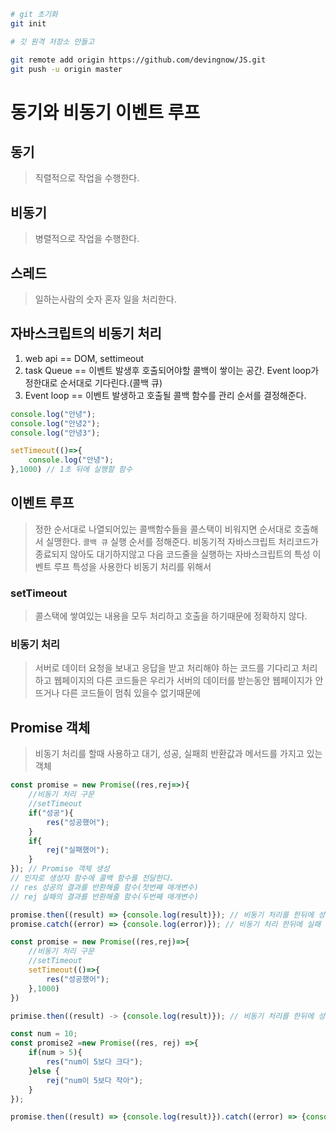 ```sh
# git 초기화
git init

# 깃 원격 저장소 만들고

git remote add origin https://github.com/devingnow/JS.git
git push -u origin master
```

# 동기와 비동기 이벤트 루프

## 동기
> 직렬적으로 작업을 수행한다.

## 비동기
> 병렬적으로 작업을 수행한다.

## 스레드
> 일하는사람의 숫자
> 혼자 일을 처리한다.

## 자바스크립트의 비동기 처리
1. web api == DOM, settimeout
2. task Queue == 이벤트 발생후 호출되어야할 콜백이 쌓이는 공간. Event loop가 정한대로 순서대로 기다린다.(콜백 큐)
3. Event loop == 이벤트 발생하고 호출될 콜백 함수를 관리 순서를 결정해준다.

```js
console.log("안녕");
console.log("안녕2");
console.log("안녕3");

setTimeout(()=>{
    console.log("안녕");
},1000) // 1초 뒤에 실행할 함수
```

## 이벤트 루프
> 정한 순서대로 나열되어있는 콜백함수들을 콜스택이 비워지면 순서대로 호출해서 실맹한다. `콜백 큐`
> 실행 순서를 정해준다.
> 비동기적 자바스크립트 처리코드가 종료되지 않아도 대기하지않고 다음 코드줄을 실행하는 자바스크립트의 특성
> 이벤트 루프 특성을 사용한다 비동기 처리를 위해서

### setTimeout
> 콜스택에 쌓여있는 내용을 모두 처리하고 호출을 하기때문에 정확하지 않다.

### 비동기 처리
> 서버로 데이터 요청을 보내고 응답을 받고 처리해야 하는 코드를 기다리고 처리하고
> 웹페이지의 다른 코드들은 우리가 서버의 데이터를 받는동안 웹페이지가 안뜨거나 다른 코드들이 멈춰 있을수 없기때문에

## Promise 객체
> 비동기 처리를 할때 사용하고
> 대기, 성공, 실패희 반환값과 메서드를 가지고 있는 객체

```js
const promise = new Promise((res,rej=>){
    //비동기 처리 구문
    //setTimeout
    if("성공"){
        res("성공했어");
    }
    if{
        rej("실패했어");
    }
}); // Promise 객체 생성
// 인자로 생성자 함수에 콜백 함수를 전달한다.
// res 성공의 결과를 반환해줄 함수(첫번째 매개변수)
// rej 실패의 결과를 반환해줄 함수(두번째 매개변수)

promise.then((result) => {console.log(result)}); // 비동기 처리를 한뒤에 성공 결과를 반환한다.
promise.catch((error) => {console.log(error)}); // 비동기 처리 한뒤에 실패 결과를 반환한다.

const promise = new Promise((res,rej)=>{
    //비동기 처리 구문
    //setTimeout
    setTimeout(()=>{
        res("성공했어");
    },1000)
})

primise.then((result) -> {console.log(result)}); // 비동기 처리를 한뒤에 성공 결과를 반환한다.

const num = 10;
const promise2 =new Promise((res, rej) =>{
    if(num > 5){
        res("num이 5보다 크다");
    }else {
        rej("num이 5보다 작아");
    }
});

promise.then((result) => {console.log(result)}).catch((error) => {console.log(error)})

```

